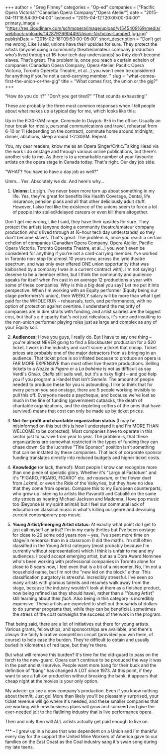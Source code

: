 +++
author = "Greg Finney"
categories = "Op-ed"
companies = ["Pacific Opera Victoria","Canadian Opera Company","Opera Atelier"]
date = "2015-04-11T18:54:00-04:00"
lastmod = "2015-04-12T20:00:00-04:00"
primary_image = "https://res.cloudinary.com/schmopera/image/upload/v1545409169/media/webhook-uploads/1428792690449/Union-Nicholas-Lampert.jpg.jpg"
publishDate = "2015-02-18T09:53:00-05:00"
short_description = "Don’t get me wrong, Like I said, unions have their upsides for sure. They protect the artists (anyone doing a community theatre/amateur company production who’s lived through at 16-hour tech day understands) so they don’t become slaves. That’s great. The problem is, once you reach a certain echelon of companies (Canadian Opera Company, Opera Atelier, Pacific Opera Victoria, Toronto Operetta Theatre, et al…) you won’t even be considered for anything if you’re not a card-carrying member. "
slug = "what-comes-first-the-union-or-the-gig"
title = "What comes first, the union or the gig?"
+++

"How do you do it?" "Don't you get tired?" "That sounds exhausting!" 

These are probably the three most common responses when I tell people about what makes up a typical day for me, which looks like this: 

Up in the 6:30-7AM range. Commute to Dayjob. 9-5 in the office. Usually an hour break for meals, personal communications and travel, rehearsal from 6-10 or 11 (depending on the contract), commute home around midnight, dinner, ablutions, sleep around 1-2:30AM. Repeat. 

You, my dear readers, know me as an Opera Singer/Critic/Talking Head via the work I do onstage and through various online publications, but there's another side to me. As there is to a remarkable number of your favourite artists on the opera stage in Canada today. That's right. Our day job side. 

"WHAT? You have to have a day job as well?" 

Umm… Yes. Absolutely we do. And here's why… 

1) **Unions:** Le sigh. I've never been more torn up about something in my life. Yes, they're great for benefits like Health Coverage, Dental, life insurance, pension plans and all that other deliciously adult stuff. However, I also feel like the existence of the unions seem to force a lot of people into stalled/delayed careers or even kill them altogether. 

Don't get me wrong, Like I said, they have their upsides for sure. They protect the artists (anyone doing a community theatre/amateur company production who's lived through at 16-hour tech day understands) so they don't become slaves. That's great. The problem is, once you reach a certain echelon of companies (Canadian Opera Company, Opera Atelier, Pacific Opera Victoria, Toronto Operetta Theatre, et al…) you won't even be considered for anything if you're not a card-carrying member. I've worked in Toronto non-stop for almost 10 years now, across the lyric theatre spectrum, and was only ever offered ONE union opportunity (that was kaiboshed by a company I was in a current contract with). I'm not saying I deserve to be a member either, but I think the community and audience speaks for itself when I'm cast in on average 12 productions a year with some of these companies. Why is this a big deal you say? Let me put it into perspective. When I'm working with an Equity performer (Equity being our stage performers's union), their WEEKLY salary will be more than what I get paid for the WHOLE RUN – rehearsals, tech, and performances, with no option of protection against overtime. I understand the majority of companies are in dire straits with funding, and artist salaries are the biggest cost, but that's a disparity that's not just ridiculous, it's rude and insulting to the non-union performer playing roles just as large and complex as any of your Equity soli. 

2) **Audiences:** I love you guys, I really do. But I have to say one thing – you're almost NEVER going to find a Blockbuster production for a $20 ticket. I work in the industry and can't score a ticket that cheap. Ticket prices are probably one of the major detractors from us bringing in an audience. That ticket price is so inflated because to produce an opera is FAR MORE EXPENSIVE than most other live theatre productions. Selling tickets to a _Nozze di Figaro_ or a _La bohème_ is not as difficult as say Verdi's _Otello_. _Otello_ still sells well, but it's a risky flight – and god help you if you program a Handel that isn't _Semele_. The amount of people needed to produce these for you is astounding. I like to think that for every person you see onstage, there are 5 people working invisibly to pull this off. Everyone needs a paycheque, and because we've lost so much in the line of funding (government cutbacks, the death of charitable organizations, and the depleting coffers of the ones that have survived) means that cost can only be made up by ticket prices. 

3) **Not-for-profit and charitable organization status** (I may be misinformed on this but this is how I understand it and I'm MORE THAN WELCOME to be corrected): Most companies have to operate in this sector just to survive from year to year. The problem is, that these organizations are somewhat restricted in the types of funding they can chase down. So the lucrative "Title Sponsor" position isn't something that can be instated by these companies. That lack of corporate sponsor funding translates directly into reduced budgets and higher ticket costs. 

4) **Knowledge** (or lack, thereof): Most people I know can recognize more than one piece of operatic glory. Whether it's "Largo al Factotum" and it's "FIGARO, FIGARO, FIGARO" etc. _ad nauseum_, or the flower duet from _Lakmé_, or even the Ride of the Valkyries, but they have no idea that they come from operas. Compare this to my European counterparts, who grew up listening to artists like Pavarotti and Caballé on the same city streets as hearing Michael Jackson and Madonna. I love pop music too (Beyoncé is my spirit animal) but I feel our communal lack of education on classical music is what's killing our genre and devaluing current contemporary pop music. 

5) **Young Artist/Emerging Artist status:** At exactly what point do I get to just call myself an artist? I'm in my early thirties but I've been onstage for close to 20 some odd years now – yes, I've spent more time on stage/in rehearsal than in a classroom (I did the math). I'm still often classified in the Young Artist category (most probably because I'm currently without representation) which I think is unfair to me and my audiences. I could accept emerging artist, but as a Dora Award Nominee who's been working with professional companies in Toronto alone for close to 8 years now, I feel even that is a bit of a misnomer. No, I'm not a household name, but I'm not the "new kid on the block" either. This classification purgatory is stressful. Incredibly stressful. I've seen so many artists with glorious talents and résumés walk away from the stage, because the industry wouldn't look at them as a finished product, now being refined (as they should have), rather than a "Young Artist" still learning about their _fach_. Also being in this category is incredibly expensive. These artists are expected to shell out thousands of dollars to do summer programs that, while they can be beneficial, sometimes the stress of the cost outweighs the success of the work in the program. 

That being said, there are a lot of initiatives out there for young artists. Various grants, fellowships, and sponsorships are available, and there's always the fairly lucrative competition circuit (provided you win them, of course) to help ease the burden. They're difficult to obtain and usually buried in kilometres of red tape, but they're there. 

But what will remove this burden? It's time for the old-guard to pass on the torch to the new-guard. Opera can't continue to be produced the way it was in the past and still survive. People want more bang for their buck and the definition of "bang" has changed A LOT since 1973\. At this point, if they want to see a full-on production without breaking the bank, it appears that cheap night at the movies is your only option. 

My advice: go see a new company's production. Even if you know nothing about them/it. Just go! More than likely you'll be pleasantly surprised, your ticket revenue will go where it's needed, and these smaller companies that are working with new business plans will grow and succeed and give the ever-needed jolt to the flatlining industry that is live performance opera. 

Then and only then will ALL artists actually get paid enough to live on. 

\*\*\* – I grew up in a house that was dependent on a Union and I'm thankful every day for the support the United Mine Workers of America gave to our families on the East Coast as the Coal industry sang it's swan song during my late teens.
